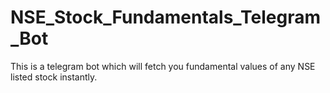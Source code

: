 # NSE_Stock_Fundamentals_Telegram_Bot
This is a telegram bot which will fetch you fundamental values of any NSE listed stock instantly. 
